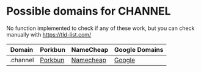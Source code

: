 # Possible domains for CHANNEL

No function implemented to check if any of these work, but you can check manually with https://tld-list.com/

| Domain | Porkbun | NameCheap | Google Domains |
|---|---|---|---|
| .channel | [Porkbun](https://porkbun.com/checkout/search?prb=e814663da1&tlds=&idnLanguage=&search=search&q=.channel) | [Namecheap](https://www.namecheap.com/domains/registration/results/?domain=.channel) | [Google](https://domains.google.com/registrar/search?searchTerm=.channel) |

